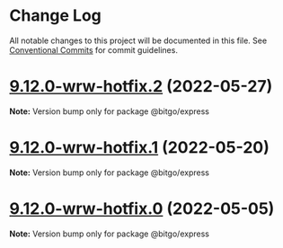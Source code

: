 # Change Log

All notable changes to this project will be documented in this file.
See [Conventional Commits](https://conventionalcommits.org) for commit guidelines.

# [9.12.0-wrw-hotfix.2](https://github.com/BitGo/BitGoJS/compare/@bitgo/express@9.12.0-wrw-hotfix.1...@bitgo/express@9.12.0-wrw-hotfix.2) (2022-05-27)

**Note:** Version bump only for package @bitgo/express





# [9.12.0-wrw-hotfix.1](https://github.com/BitGo/BitGoJS/compare/@bitgo/express@9.12.0-wrw-hotfix.0...@bitgo/express@9.12.0-wrw-hotfix.1) (2022-05-20)

**Note:** Version bump only for package @bitgo/express





# [9.12.0-wrw-hotfix.0](https://github.com/BitGo/BitGoJS/compare/@bitgo/express@9.12.0-rc.13...@bitgo/express@9.12.0-wrw-hotfix.0) (2022-05-05)

**Note:** Version bump only for package @bitgo/express
